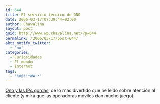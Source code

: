 ```yaml
---
id: 644
title: El servicio técnico de ONO
date: 2006-03-17T07:39:44+02:00
author: Chavalina
layout: post
guid: http://www.wp.chavalina.net/?p=644
permalink: /2006/03/17/post-644/
aktt_notify_twitter:
  - 'no'
categories:
  - Curiosidades
  - El mundo
  - Internet
tags:
  - '%#@!!*#Â¬*'
---
```

<a href="http://www.campanilla.info/index.php?p=318" target="_blank">Ono y las IPs gordas</a>, de lo m&aacute;s divertido que he le&iacute;do sobre atenci&oacute;n al cliente (y mira que las operadoras m&oacute;viles dan mucho juego).